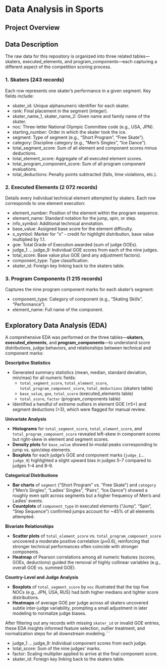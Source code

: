 # Data Analysis in Sports
## Project Overview

## Data Description
The raw data for this repository is organized into three related tables—skaters, executed_elements, and program_components—each capturing a different aspect of the competition scoring process.
### 1. Skaters (243 records)
Each row represents one skater’s performance in a given segment. Key fields include:
* skater_id: Unique alphanumeric identifier for each skater.
* rank: Final placement in the segment (integer).
* skater_name_1, skater_name_2: Given name and family name of the skater.
* noc: Three-letter National Olympic Committee code (e.g., USA, JPN).
* starting_number: Order in which the skater took the ice.
* segment: Type of segment (e.g., “Short Program”, “Free Skate”).
* category: Discipline category (e.g., “Men’s Singles”, “Ice Dance”).
* total_segment_score: Sum of all element and component scores minus deductions.
* total_element_score: Aggregate of all executed element scores.
* total_program_component_score: Sum of all program component evaluations.
* total_deductions: Penalty points subtracted (falls, time violations, etc.).
### 2. Executed Elements (2 072 records)
Details every individual technical element attempted by skaters. Each row corresponds to one element execution:
* element_number: Position of the element within the program sequence.
* element_name: Standard notation for the jump, spin, or step.
* info_symbol: Additional technical annotation.
* base_value: Assigned base score for the element difficulty.
* x_symbol: Marker for “x” - credit for highlight distribution, base value multiplied by 1.1.
* goe: Total Grade of Execution awarded (sum of judge GOEs).
* judge_1 … judge_9: Individual GOE scores from each of the nine judges.
* total_score: Base value plus GOE (and any adjustment factors).
* component_type: Type classification.
* skater_id: Foreign key linking back to the skaters table.
### 3. Program Components (1 215 records)
Captures the nine program component marks for each skater’s segment:
* component_type: Category of component (e.g., “Skating Skills”, “Performance”).
* element_name: Full name of the component.
## Exploratory Data Analysis (EDA)

A comprehensive EDA was performed on the three tables—**skaters**, **executed_elements**, and **program_components**—to understand score distributions, judge behaviors, and relationships between technical and component marks:

**Descriptive Statistics**  
- Generated summary statistics (mean, median, standard deviation, min/max) for all numeric fields:  
  - `total_segment_score`, `total_element_score`, `total_program_component_score`, `total_deductions` (skaters table)  
  - `base_value`, `goe`, `total_score` (executed_elements table)  
  - `total_score`, `factor` (program_components table)  
- Identified a handful of extreme outliers in element GOE (±5+) and segment deductions (>3), which were flagged for manual review.

**Univariate Analysis**  
- **Histograms** for `total_segment_score`, `total_element_score`, and `total_program_component_score` revealed left-skew in component scores but right-skew in element and segment scores.  
- **Density plots** for `base_value` showed bi-modal peaks corresponding to jump vs. spin/step elements.  
- **Boxplots** for each judge’s GOE and component marks (`judge_1`…`judge_9`) highlighted a slight upward bias in judges 5–7 compared to judges 1–4 and 8–9.

**Categorical Distributions**  
- **Bar charts** of `segment` (“Short Program” vs. “Free Skate”) and `category` (“Men’s Singles”, “Ladies’ Singles”, “Pairs”, “Ice Dance”) showed a roughly even split across segments but a higher frequency of Men’s and Ladies’ events.  
- **Countplots** of `component_type` in executed elements (“Jump”, “Spin”, “Step Sequence”) confirmed jumps account for ~45% of all elements attempted.

**Bivariate Relationships**  
- **Scatter plots** of `total_element_score` vs. `total_program_component_score` uncovered a moderate positive correlation (ρ≈0.6), reinforcing that stronger technical performances often coincide with stronger components.  
- **Heatmap** of Pearson correlations among all numeric features (scores, GOEs, deductions) guided the removal of highly collinear variables (e.g., overall GOE vs. summed GOE).

**Country-Level and Judge Analysis**  
- **Boxplots** of `total_segment_score` by `noc` illustrated that the top five NOCs (e.g., JPN, USA, RUS) had both higher medians and tighter score distributions.  
- **Heatmaps** of average GOE per judge across all skaters uncovered subtle inter-judge variability, prompting a small adjustment in later modeling to normalize judge biases.

After filtering out any records with missing `skater_id` or invalid GOE entries, these EDA insights informed feature selection, outlier treatment, and normalization steps for all downstream modeling.```

* judge_1 … judge_9: Individual component scores from each judge.
* total_score: Sum of the nine judges’ marks.
* factor: Scaling multiplier applied to arrive at the final component score.
* skater_id: Foreign key linking back to the skaters table.

